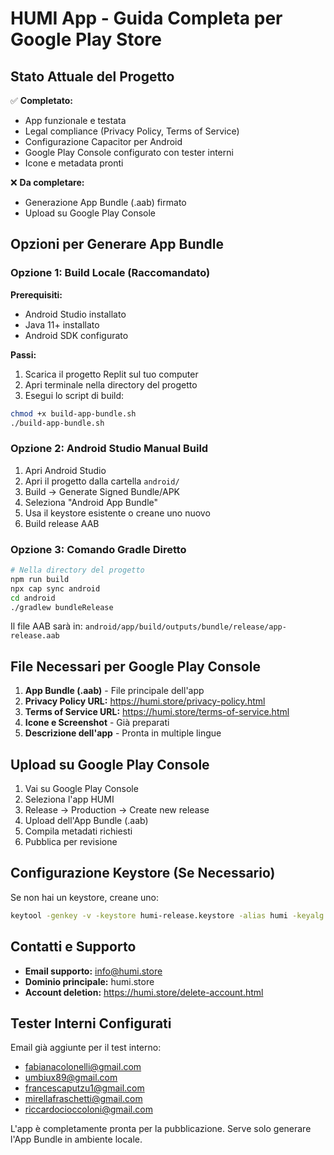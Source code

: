 # HUMI App - Guida Completa per Google Play Store

## Stato Attuale del Progetto

✅ **Completato:**
- App funzionale e testata
- Legal compliance (Privacy Policy, Terms of Service)
- Configurazione Capacitor per Android
- Google Play Console configurato con tester interni
- Icone e metadata pronti

❌ **Da completare:**
- Generazione App Bundle (.aab) firmato
- Upload su Google Play Console

## Opzioni per Generare App Bundle

### Opzione 1: Build Locale (Raccomandato)

**Prerequisiti:**
- Android Studio installato
- Java 11+ installato
- Android SDK configurato

**Passi:**
1. Scarica il progetto Replit sul tuo computer
2. Apri terminale nella directory del progetto
3. Esegui lo script di build:
```bash
chmod +x build-app-bundle.sh
./build-app-bundle.sh
```

### Opzione 2: Android Studio Manual Build

1. Apri Android Studio
2. Apri il progetto dalla cartella `android/`
3. Build → Generate Signed Bundle/APK
4. Seleziona "Android App Bundle"
5. Usa il keystore esistente o creane uno nuovo
6. Build release AAB

### Opzione 3: Comando Gradle Diretto

```bash
# Nella directory del progetto
npm run build
npx cap sync android
cd android
./gradlew bundleRelease
```

Il file AAB sarà in: `android/app/build/outputs/bundle/release/app-release.aab`

## File Necessari per Google Play Console

1. **App Bundle (.aab)** - File principale dell'app
2. **Privacy Policy URL:** https://humi.store/privacy-policy.html
3. **Terms of Service URL:** https://humi.store/terms-of-service.html
4. **Icone e Screenshot** - Già preparati
5. **Descrizione dell'app** - Pronta in multiple lingue

## Upload su Google Play Console

1. Vai su Google Play Console
2. Seleziona l'app HUMI
3. Release → Production → Create new release
4. Upload dell'App Bundle (.aab)
5. Compila metadati richiesti
6. Pubblica per revisione

## Configurazione Keystore (Se Necessario)

Se non hai un keystore, creane uno:
```bash
keytool -genkey -v -keystore humi-release.keystore -alias humi -keyalg RSA -keysize 2048 -validity 10000
```

## Contatti e Supporto

- **Email supporto:** info@humi.store
- **Dominio principale:** humi.store
- **Account deletion:** https://humi.store/delete-account.html

## Tester Interni Configurati

Email già aggiunte per il test interno:
- fabianacolonelli@gmail.com
- umbiux89@gmail.com
- francescaputzu1@gmail.com
- mirellafraschetti@gmail.com
- riccardocioccoloni@gmail.com

L'app è completamente pronta per la pubblicazione. Serve solo generare l'App Bundle in ambiente locale.